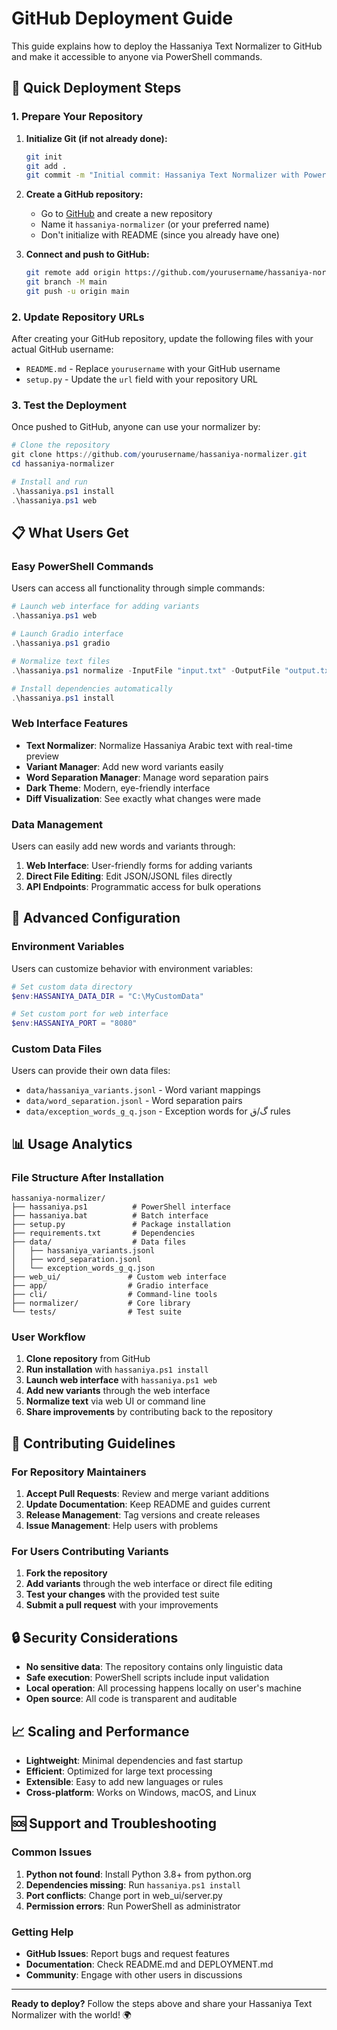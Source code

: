 # GitHub Deployment Guide

This guide explains how to deploy the Hassaniya Text Normalizer to GitHub and make it accessible to anyone via PowerShell commands.

## 🚀 Quick Deployment Steps

### 1. Prepare Your Repository

1. **Initialize Git (if not already done):**
   ```bash
   git init
   git add .
   git commit -m "Initial commit: Hassaniya Text Normalizer with PowerShell interface"
   ```

2. **Create a GitHub repository:**
   - Go to [GitHub](https://github.com) and create a new repository
   - Name it `hassaniya-normalizer` (or your preferred name)
   - Don't initialize with README (since you already have one)

3. **Connect and push to GitHub:**
   ```bash
   git remote add origin https://github.com/yourusername/hassaniya-normalizer.git
   git branch -M main
   git push -u origin main
   ```

### 2. Update Repository URLs

After creating your GitHub repository, update the following files with your actual GitHub username:

- `README.md` - Replace `yourusername` with your GitHub username
- `setup.py` - Update the `url` field with your repository URL

### 3. Test the Deployment

Once pushed to GitHub, anyone can use your normalizer by:

```powershell
# Clone the repository
git clone https://github.com/yourusername/hassaniya-normalizer.git
cd hassaniya-normalizer

# Install and run
.\hassaniya.ps1 install
.\hassaniya.ps1 web
```

## 📋 What Users Get

### Easy PowerShell Commands

Users can access all functionality through simple commands:

```powershell
# Launch web interface for adding variants
.\hassaniya.ps1 web

# Launch Gradio interface
.\hassaniya.ps1 gradio

# Normalize text files
.\hassaniya.ps1 normalize -InputFile "input.txt" -OutputFile "output.txt"

# Install dependencies automatically
.\hassaniya.ps1 install
```

### Web Interface Features

- **Text Normalizer**: Normalize Hassaniya Arabic text with real-time preview
- **Variant Manager**: Add new word variants easily
- **Word Separation Manager**: Manage word separation pairs
- **Dark Theme**: Modern, eye-friendly interface
- **Diff Visualization**: See exactly what changes were made

### Data Management

Users can easily add new words and variants through:

1. **Web Interface**: User-friendly forms for adding variants
2. **Direct File Editing**: Edit JSON/JSONL files directly
3. **API Endpoints**: Programmatic access for bulk operations

## 🔧 Advanced Configuration

### Environment Variables

Users can customize behavior with environment variables:

```powershell
# Set custom data directory
$env:HASSANIYA_DATA_DIR = "C:\MyCustomData"

# Set custom port for web interface
$env:HASSANIYA_PORT = "8080"
```

### Custom Data Files

Users can provide their own data files:

- `data/hassaniya_variants.jsonl` - Word variant mappings
- `data/word_separation.jsonl` - Word separation pairs
- `data/exception_words_g_q.json` - Exception words for گ/ق rules

## 📊 Usage Analytics

### File Structure After Installation

```
hassaniya-normalizer/
├── hassaniya.ps1          # PowerShell interface
├── hassaniya.bat          # Batch interface
├── setup.py               # Package installation
├── requirements.txt       # Dependencies
├── data/                  # Data files
│   ├── hassaniya_variants.jsonl
│   ├── word_separation.jsonl
│   └── exception_words_g_q.json
├── web_ui/               # Custom web interface
├── app/                  # Gradio interface
├── cli/                  # Command-line tools
├── normalizer/           # Core library
└── tests/                # Test suite
```

### User Workflow

1. **Clone repository** from GitHub
2. **Run installation** with `hassaniya.ps1 install`
3. **Launch web interface** with `hassaniya.ps1 web`
4. **Add new variants** through the web interface
5. **Normalize text** via web UI or command line
6. **Share improvements** by contributing back to the repository

## 🤝 Contributing Guidelines

### For Repository Maintainers

1. **Accept Pull Requests**: Review and merge variant additions
2. **Update Documentation**: Keep README and guides current
3. **Release Management**: Tag versions and create releases
4. **Issue Management**: Help users with problems

### For Users Contributing Variants

1. **Fork the repository**
2. **Add variants** through the web interface or direct file editing
3. **Test your changes** with the provided test suite
4. **Submit a pull request** with your improvements

## 🔒 Security Considerations

- **No sensitive data**: The repository contains only linguistic data
- **Safe execution**: PowerShell scripts include input validation
- **Local operation**: All processing happens locally on user's machine
- **Open source**: All code is transparent and auditable

## 📈 Scaling and Performance

- **Lightweight**: Minimal dependencies and fast startup
- **Efficient**: Optimized for large text processing
- **Extensible**: Easy to add new languages or rules
- **Cross-platform**: Works on Windows, macOS, and Linux

## 🆘 Support and Troubleshooting

### Common Issues

1. **Python not found**: Install Python 3.8+ from python.org
2. **Dependencies missing**: Run `hassaniya.ps1 install`
3. **Port conflicts**: Change port in web_ui/server.py
4. **Permission errors**: Run PowerShell as administrator

### Getting Help

- **GitHub Issues**: Report bugs and request features
- **Documentation**: Check README.md and DEPLOYMENT.md
- **Community**: Engage with other users in discussions

---

**Ready to deploy?** Follow the steps above and share your Hassaniya Text Normalizer with the world! 🌍